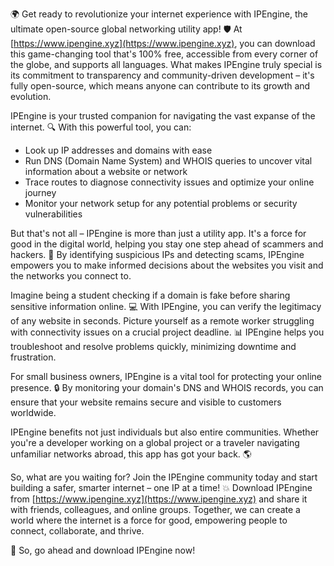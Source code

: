 🌍 Get ready to revolutionize your internet experience with IPEngine, the ultimate open-source global networking utility app! 🛡️ At [https://www.ipengine.xyz](https://www.ipengine.xyz), you can download this game-changing tool that's 100% free, accessible from every corner of the globe, and supports all languages. What makes IPEngine truly special is its commitment to transparency and community-driven development – it's fully open-source, which means anyone can contribute to its growth and evolution.

IPEngine is your trusted companion for navigating the vast expanse of the internet. 🔍 With this powerful tool, you can:

* Look up IP addresses and domains with ease
* Run DNS (Domain Name System) and WHOIS queries to uncover vital information about a website or network
* Trace routes to diagnose connectivity issues and optimize your online journey
* Monitor your network setup for any potential problems or security vulnerabilities

But that's not all – IPEngine is more than just a utility app. It's a force for good in the digital world, helping you stay one step ahead of scammers and hackers. 🚀 By identifying suspicious IPs and detecting scams, IPEngine empowers you to make informed decisions about the websites you visit and the networks you connect to.

Imagine being a student checking if a domain is fake before sharing sensitive information online. 💻 With IPEngine, you can verify the legitimacy of any website in seconds. Picture yourself as a remote worker struggling with connectivity issues on a crucial project deadline. 📊 IPEngine helps you troubleshoot and resolve problems quickly, minimizing downtime and frustration.

For small business owners, IPEngine is a vital tool for protecting your online presence. 🔒 By monitoring your domain's DNS and WHOIS records, you can ensure that your website remains secure and visible to customers worldwide.

IPEngine benefits not just individuals but also entire communities. Whether you're a developer working on a global project or a traveler navigating unfamiliar networks abroad, this app has got your back. 🌎

So, what are you waiting for? Join the IPEngine community today and start building a safer, smarter internet – one IP at a time! 💥 Download IPEngine from [https://www.ipengine.xyz](https://www.ipengine.xyz) and share it with friends, colleagues, and online groups. Together, we can create a world where the internet is a force for good, empowering people to connect, collaborate, and thrive.

💪 So, go ahead and download IPEngine now!
